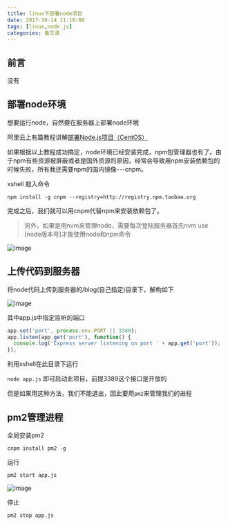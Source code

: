 ```yaml
---
title: linux下部署node项目
date: 2017-10-14 11:18:00
tags: [linux,node.js]
categories: 备忘录
---
```

## 前言
没有

## 部署node环境
想要运行node，自然要在服务器上部署node环境

阿里云上有篇教程讲解[部署Node.js项目（CentOS）](部署Node.js项目（CentOS)

如果根据以上教程成功搞定，node环境已经安装完成，npm包管理器也有了。由于npm有些资源被屏蔽或者是国外资源的原因，经常会导致用npm安装依赖包的时候失败，所有我还需要npm的国内镜像---cnpm。

xshell 敲入命令
```
npm install -g cnpm --registry=http://registry.npm.taobao.org 

```
完成之后，我们就可以用cnpm代替npm来安装依赖包了。

> 另外，如果是用nvm来管理node，需要每次登陆服务器首先nvm use [node版本号]才能使用node和npm命令

![image](/images/ndoe01.png)
<!-- more -->

## 上传代码到服务器
将node代码上传到服务器的/blog(自己指定)目录下，解构如下

![image](/images/node02.png)

其中app.js中指定监听的端口

```javascript
app.set('port', process.env.PORT || 3389);
app.listen(app.get('port'), function() {
  console.log('Express server listening on port ' + app.get('port'));
});

```

利用xshell在此目录下运行

`node app.js`
即可启动此项目，前提3389这个接口是开放的

但是如果用这种方法，我们不能退出，因此要用`pm2`来管理我们的进程

## pm2管理进程
全局安装pm2

`cnpm install pm2 -g`

运行

`pm2 start app.js`

![image](/images/node03.png)

停止

`pm2 stop app.js`